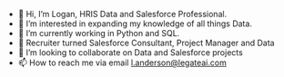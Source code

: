 - 👋 Hi, I’m Logan, HRIS Data and Salesforce Professional. 
- 👀 I’m interested in expanding my knowledge of all things Data. 
- 🌱 I’m currently working in Python and SQL.
- 🥷 Recruiter turned Salesforce Consultant, Project Manager and Data
- 💞️ I’m looking to collaborate on Data and Salesforce projects
- 📫 How to reach me via email l.anderson@legateai.com

<!---
DataChiLand/DataChiLand is a ✨ special ✨ repository because its `README.md` (this file) appears on your GitHub profile.
You can click the Preview link to take a look at your changes.
--->
